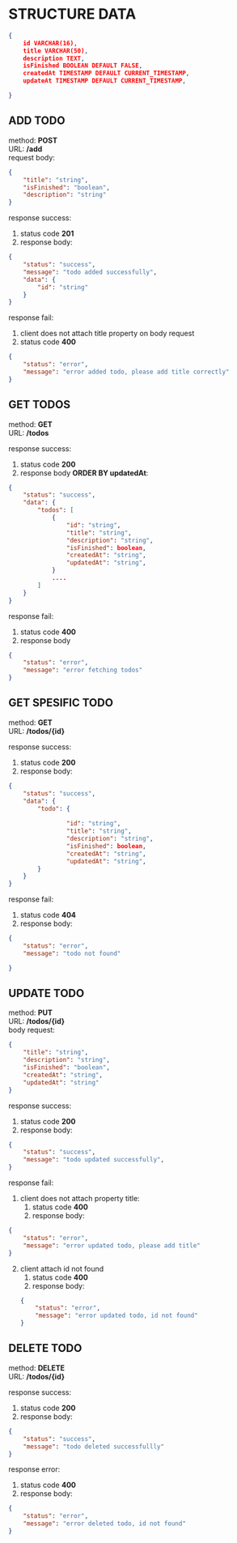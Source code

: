 # STRUCTURE DATA
```json
{
    id VARCHAR(16),
    title VARCHAR(50),
    description TEXT,
    isFinished BOOLEAN DEFAULT FALSE,
    createdAt TIMESTAMP DEFAULT CURRENT_TIMESTAMP,
    updateAt TIMESTAMP DEFAULT CURRENT_TIMESTAMP,

}
```

## ADD TODO
method:  <b>POST</b>  
URL:  <b>/add</b>    
request body: 
```json 
{
    "title": "string",
    "isFinished": "boolean",
    "description": "string"
}
```

response success: 
1. status code <b>201</b>   
2. response body: 
```json
{
    "status": "success",
    "message": "todo added successfully",
    "data": {
        "id": "string"
    }
}
```

response fail:  
1. client does not attach title property on body request
2. status code <b>400</b>   
```json
{
    "status": "error",
    "message": "error added todo, please add title correctly"
}
```

## GET TODOS
method: <b>GET</b>    
URL: <b>/todos</b>   

response success: 
1. status code <b>200</b>   
2. response body <b>ORDER BY updatedAt</b>: 
```json
{
    "status": "success",
    "data": {
        "todos": [
            {
                "id": "string",
                "title": "string",
                "description": "string",
                "isFinished": boolean,
                "createdAt": "string",
                "updatedAt": "string",
            }
            ....
        ]
    }
}
```
response fail: 
1. status code <b>400</b>  
2. response body
```json 
{
    "status": "error",
    "message": "error fetching todos"
}
```

## GET SPESIFIC TODO    
method: <b>GET</b>   
URL: <B>/todos/{id}</B>   

response success:   
1. status code <b>200</b>      
2. response body: 
```json
{
    "status": "success",
    "data": {
        "todo": {
                
                "id": "string",
                "title": "string",
                "description": "string",
                "isFinished": boolean,
                "createdAt": "string",
                "updatedAt": "string",
        }
    }
}
```   

response fail:    
1. status code <b>404</b>   
2. response body:    
```json 
{
    "status": "error",
    "message": "todo not found"

}
```   
## UPDATE TODO   
method: <b>PUT</b>   
URL: <b>/todos/{id}</b>   
body request: 
```json
{
    "title": "string",
    "description": "string",
    "isFinished": "boolean",
    "createdAt": "string",
    "updatedAt": "string"
}
```

response success:   
1. status code <b>200</b>  
2. response body: 
```json
{
    "status": "success",
    "message": "todo updated successfully",
}
```
response fail:
1. client does not attach property title:
   1. status code <b>400</b>     
   2. response body: 
```json
{
    "status": "error",
    "message": "error updated todo, please add title"
}
```
2. client attach id not found   
    1. status code <b>400</b>
    2. response body: 
    ```json 
    {
        "status": "error",
        "message": "error updated todo, id not found"
    } 
    ```

## DELETE TODO
method: <b>DELETE</b>   
URL: <b>/todos/{id}</b>  

response success: 
1. status code <b>200</b>  
2. response body: 
```json
{
    "status": "success",
    "message": "todo deleted successfullly"
}
```

response error: 
1. status code <b>400</b>   
2. response body: 
```json
{
    "status": "error",
    "message": "error deleted todo, id not found"
}
```